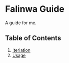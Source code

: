 # Falinwa Guide

A guide for me.

## Table of Contents
1. [Iteriation](./iteration/README.md)
2. [Usage](#usage)
